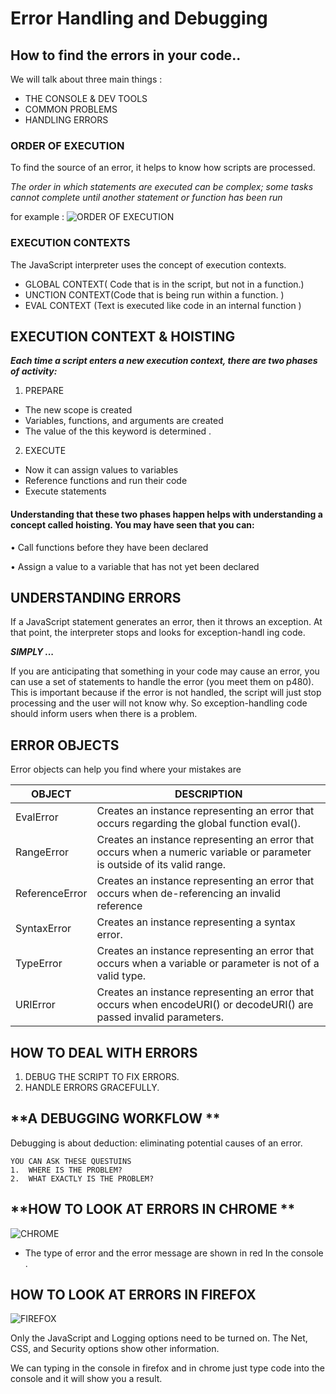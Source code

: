 #  Error Handling and Debugging

## How to find the errors in your code..
We will talk about three main things :
* THE CONSOLE & 
DEV TOOLS 
* COMMON 
PROBLEMS 
* HANDLING 
ERRORS

### **ORDER OF EXECUTION**

To find the source of an error, it helps to know how scripts are processed. 

*The order in which statements are executed can be complex; some tasks 
cannot complete until another statement or function has been run*

 for example :
![ORDER OF EXECUTION](https://www.programmersought.com/images/551/d5737970f3770fbcdceebf7240f05daf.png)

### **EXECUTION CONTEXTS**
The JavaScript interpreter uses the concept of execution contexts.

* GLOBAL CONTEXT(
Code that is in the script, but not in a function.)
* UNCTION CONTEXT(Code that is being run within a function. )
* EVAL CONTEXT (Text is executed like code in an internal function )
## **EXECUTION CONTEXT & HOISTING**
  
***Each time a script enters a new execution context, there are two phases 
of activity:***
1.  PREPARE 
 * The new scope is created 
*  Variables, functions, and arguments are created 
*  The value of the this keyword is determined .

2. EXECUTE 
* Now it can assign values to variables 
* Reference functions and run their code 
* Execute statements 

#### Understanding that these two phases happen helps with understanding a concept called hoisting. You may have seen that you can: 

• Call functions before they have been declared 

• Assign a value to a variable that has not yet been 
declared


## **UNDERSTANDING ERRORS**

If a JavaScript statement generates an error, then it throws an exception. 
At that point, the interpreter stops and looks for exception-handl ing code.

***SIMPLY ...***

If you are anticipating that something in your code 
may cause an error, you can use a set of statements 
to handle the error (you meet them on p480). 
This is important because if the error is not handled, 
the script will just stop processing and the user will 
not know why. So exception-handling code should 
inform users when there is a problem. 
## **ERROR OBJECTS**
Error objects can help you find where your mistakes are



|OBJECT         |DESCRIPTION 
| ------------- | ---------  | 
|     EvalError | Creates an instance representing an error that occurs regarding the global function eval().   |   
|      RangeError | Creates an instance representing an error that occurs when a numeric variable or parameter is outside of its valid range.        | 
|      ReferenceError  |  Creates an instance representing an error that occurs when de-referencing an invalid reference         |   
|    SyntaxError   |  Creates an instance representing a syntax error.       |   
|   TypeError  |  Creates an instance representing an error that occurs when a variable or parameter is not of a valid type.      |           
|     URIError | Creates an instance representing an error that occurs when encodeURI() or decodeURI() are passed invalid parameters.            |            
## **HOW TO DEAL WITH ERRORS**
1.  DEBUG THE SCRIPT TO FIX ERRORS.
2.  HANDLE ERRORS GRACEFULLY.

## **A DEBUGGING WORKFLOW **
Debugging is about deduction: eliminating potential causes of an error. 

    YOU CAN ASK THESE QUESTUINS 
    1.  WHERE IS THE PROBLEM? 
    2.  WHAT EXACTLY IS THE PROBLEM? 

## **HOW TO LOOK AT ERRORS IN CHROME **

![CHROME](https://www.rahultrikha.com/content/images/2015/01/Screen_Shot_2013-06-15_at_1-46-51_PM.png)


* The type of error and the error 
message are shown in red In the console .


## **HOW TO LOOK AT ERRORS IN FIREFOX**
![FIREFOX](https://developer.mozilla.org/en-US/docs/Tools/Browser_Console/browser_console_68_02.png)  

Only the JavaScript and 
Logging options need to be 
turned on. The Net, CSS, and 
Security options show other 
information. 


We can typing in the console in firefox and in chrome just type code into the console 
and it will show you a result.


